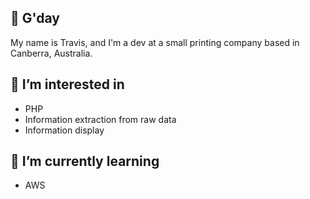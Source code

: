 ## 👋 G'day
My name is Travis, and I'm a dev at a small printing company based in Canberra, Australia.

## 👀 I’m interested in
- PHP
- Information extraction from raw data
- Information display

## 🌱 I’m currently learning
- AWS
